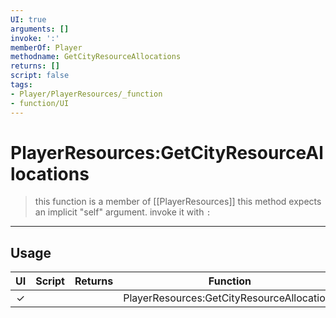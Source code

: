 ```yaml
---
UI: true
arguments: []
invoke: ':'
memberOf: Player
methodname: GetCityResourceAllocations
returns: []
script: false
tags:
- Player/PlayerResources/_function
- function/UI
---
```

# PlayerResources:GetCityResourceAllocations
> this function is a member of [[PlayerResources]]
> this method expects an implicit "self" argument. invoke it with `:`
-----
## Usage
|  UI | Script | Returns | Function | Arguments |
|:---:|:------:|-------:|:--------:|:---------|
|✓| ||PlayerResources:GetCityResourceAllocations||
